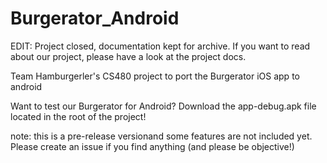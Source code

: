 # Burgerator_Android

EDIT: Project closed, documentation kept for archive. If you want to read about our project, please have a look at the project docs.

Team Hamburgerler's CS480 project to port the Burgerator iOS app to android 

Want to test our Burgerator for Android?
Download the app-debug.apk file located in the root of the project!


note: this is a pre-release versionand some features are not included yet.
Please create an issue if you find anything (and please be objective!)
